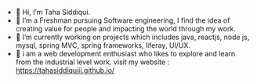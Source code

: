 - 👋 Hi, I’m Taha Siddiqui.
- 👀 I’m a Freshman pursuing Software engineering, I find the idea of creating value for people and impacting the world through my work.
- 🌱 I’m currently working on projects which includes java, reactjs, node js, mysql, spring MVC, spring frameworks, liferay, UI/UX.
- 🍁 i am a web development enthusiast who likes to explore and learn from the industrial level work.
 visit my website : https://tahasiddiquiii.github.io/


<!---
tahasiddiquiii/tahasiddiquiii is a ✨ special ✨ repository because its `README.md` (this file) appears on your GitHub profile.
You can click the Preview link to take a look at your changes.
--->
